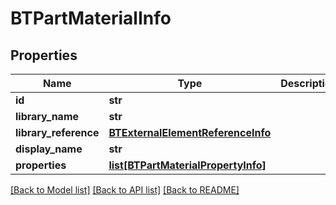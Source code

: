 # BTPartMaterialInfo

## Properties
Name | Type | Description | Notes
------------ | ------------- | ------------- | -------------
**id** | **str** |  | [optional] 
**library_name** | **str** |  | [optional] 
**library_reference** | [**BTExternalElementReferenceInfo**](BTExternalElementReferenceInfo.md) |  | [optional] 
**display_name** | **str** |  | [optional] 
**properties** | [**list[BTPartMaterialPropertyInfo]**](BTPartMaterialPropertyInfo.md) |  | [optional] 

[[Back to Model list]](../README.md#documentation-for-models) [[Back to API list]](../README.md#documentation-for-api-endpoints) [[Back to README]](../README.md)


